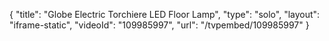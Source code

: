 {
    "title": "Globe Electric Torchiere LED Floor Lamp",
    "type": "solo",
    "layout": "iframe-static",
    "videoId": "109985997",
    "url": "\/tvpembed\/109985997"
}